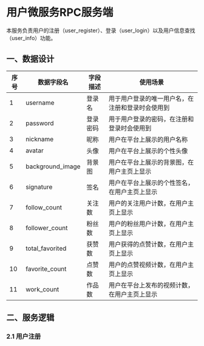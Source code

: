 # 用户微服务RPC服务端
本服务负责用户的注册（user_register）、登录（user_login）以及用户信息查找（user_info）功能。

## 一、数据设计

| 序号 | 数据字段名            | 字段描述 | 使用场景                     |
|----|------------------|------|--------------------------|
| 1  | username         | 登录名  | 用于用户登录的唯一用户名，在注册和登录时会使用到 |
| 2  | password         | 登录密码 | 用于用户登录的密码，在注册和登录时会使用到    |
| 3  | nickname         | 昵称   | 用户在平台上展示的用户名称            |
| 4  | avatar           | 头像   | 用户在平台上展示的个性头像            |
| 5  | background_image | 背景图  | 用户在平台上展示的背景图，在用户主页上显示    |
| 6  | signature        | 签名   | 用户在平台上展示的个性签名，在用户主页上显示   |
| 7  | follow_count     | 关注数  | 用户的关注用户计数，在用户主页上显示       |
| 8  | follower_count   | 粉丝数  | 用户的粉丝用户计数，在用户主页上显示       |
| 9  | total_favorited  | 获赞数  | 用户获得的点赞计数，在用户主页上显示       |
| 10 | favorite_count   | 点赞数  | 用户的点赞视频计数，在用户主页上显示       |
| 11 | work_count       | 作品数  | 用户在平台上发布的视频计数，在用户主页上显示   |

## 二、服务逻辑

### 2.1 用户注册
